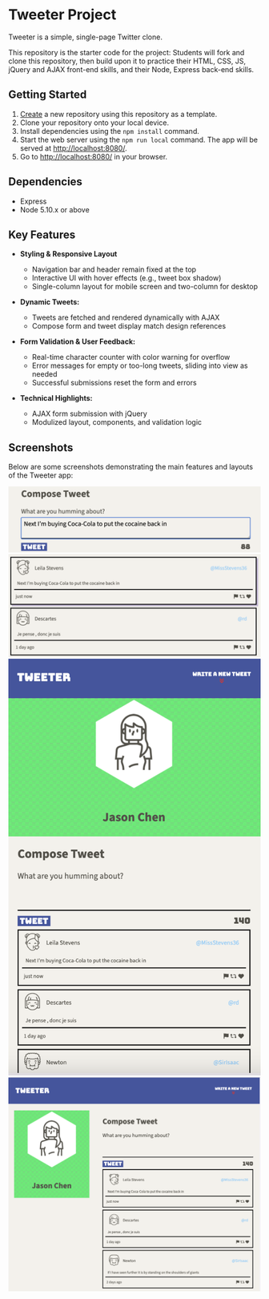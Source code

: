 # Tweeter Project

Tweeter is a simple, single-page Twitter clone.

This repository is the starter code for the project: Students will fork and clone this repository, then build upon it to practice their HTML, CSS, JS, jQuery and AJAX front-end skills, and their Node, Express back-end skills.

## Getting Started

1. [Create](https://docs.github.com/en/repositories/creating-and-managing-repositories/creating-a-repository-from-a-template) a new repository using this repository as a template.
2. Clone your repository onto your local device.
3. Install dependencies using the `npm install` command.
3. Start the web server using the `npm run local` command. The app will be served at <http://localhost:8080/>.
4. Go to <http://localhost:8080/> in your browser.

## Dependencies

- Express
- Node 5.10.x or above

## Key Features

- **Styling & Responsive Layout** 
  - Navigation bar and header remain fixed at the top
  - Interactive UI with hover effects (e.g., tweet box shadow)
  - Single-column layout for mobile screen and two-column for desktop

- **Dynamic Tweets:**  
  - Tweets are fetched and rendered dynamically with AJAX
  - Compose form and tweet display match design references

- **Form Validation & User Feedback:**  
  - Real-time character counter with color warning for overflow
  - Error messages for empty or too-long tweets, sliding into view as needed
  - Successful submissions reset the form and errors

- **Technical Highlights:**  
  - AJAX form submission with jQuery
  - Modulized layout, components, and validation logic

## Screenshots

Below are some screenshots demonstrating the main features and layouts of the Tweeter app:

!["Screenshot of tweet compose box"](https://github.com/Delnir1908/Tweeter/blob/master/docs/screenshot%20of%20tweet-compose%20box%20copy.png)
!["Screenshot of tweets display"](https://github.com/Delnir1908/Tweeter/blob/master/docs/screenshot%20of%20tweet%20display%20copy.png)
!["Screenshot of mobile layout"](https://github.com/Delnir1908/Tweeter/blob/master/docs/screenshot%20of%20mobile%20display%20copy.png)
!["Screenshot of desktop layout"](https://github.com/Delnir1908/Tweeter/blob/master/docs/screenshot%20of%20desktop%20display%20copy.png)


